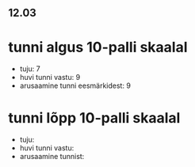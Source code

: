 ## 12.03

# tunni algus 10-palli skaalal

-   tuju: 7
-   huvi tunni vastu: 9
-   arusaamine tunni eesmärkidest: 9

# tunni lõpp 10-palli skaalal

-   tuju:
-   huvi tunni vastu:
-   arusaamine tunnist:
